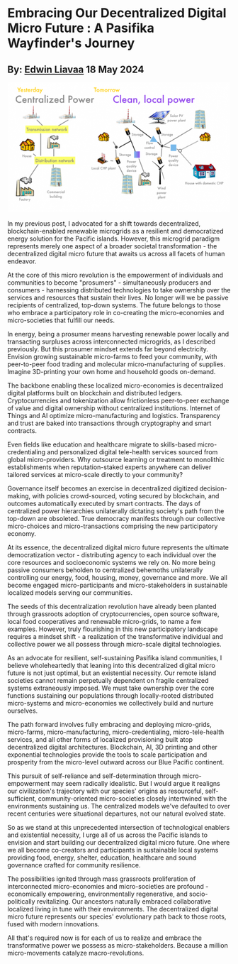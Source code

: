 # Embracing Our Decentralized Digital Micro Future : A Pasifika Wayfinder's Journey
## By: [Edwin Liavaa](https://github.com/EdwinLiavaa) 18 May 2024

<p align="center">
 <img width="500" src="https://github.com/EdwinLiavaa/liavaa.space/blob/main/blog/20240518/pic.png">
</p>

In my previous post, I advocated for a shift towards decentralized, blockchain-enabled renewable microgrids as a resilient and democratized energy solution for the Pacific islands. However, this microgrid paradigm represents merely one aspect of a broader societal transformation - the decentralized digital micro future that awaits us across all facets of human endeavor.

At the core of this micro revolution is the empowerment of individuals and communities to become "prosumers" - simultaneously producers and consumers - harnessing distributed technologies to take ownership over the services and resources that sustain their lives. No longer will we be passive recipients of centralized, top-down systems. The future belongs to those who embrace a participatory role in co-creating the micro-economies and micro-societies that fulfill our needs.

In energy, being a prosumer means harvesting renewable power locally and transacting surpluses across interconnected microgrids, as I described previously. But this prosumer mindset extends far beyond electricity. Envision growing sustainable micro-farms to feed your community, with peer-to-peer food trading and molecular micro-manufacturing of supplies. Imagine 3D-printing your own home and household goods on-demand. 

The backbone enabling these localized micro-economies is decentralized digital platforms built on blockchain and distributed ledgers. Cryptocurrencies and tokenization allow frictionless peer-to-peer exchange of value and digital ownership without centralized institutions. Internet of Things and AI optimize micro-manufacturing and logistics. Transparency and trust are baked into transactions through cryptography and smart contracts.

Even fields like education and healthcare migrate to skills-based micro-credentialing and personalized digital tele-health services sourced from global micro-providers. Why outsource learning or treatment to monolithic establishments when reputation-staked experts anywhere can deliver tailored services at micro-scale directly to your community?

Governance itself becomes an exercise in decentralized digitized decision-making, with policies crowd-sourced, voting secured by blockchain, and outcomes automatically executed by smart contracts. The days of centralized power hierarchies unilaterally dictating society's path from the top-down are obsoleted. True democracy manifests through our collective micro-choices and micro-transactions comprising the new participatory economy.

At its essence, the decentralized digital micro future represents the ultimate democratization vector - distributing agency to each individual over the core resources and socioeconomic systems we rely on. No more being passive consumers beholden to centralized behemoths unilaterally controlling our energy, food, housing, money, governance and more. We all become engaged micro-participants and micro-stakeholders in sustainable localized models serving our communities.

The seeds of this decentralization revolution have already been planted through grassroots adoption of cryptocurrencies, open source software, local food cooperatives and renewable micro-grids, to name a few examples. However, truly flourishing in this new participatory landscape requires a mindset shift - a realization of the transformative individual and collective power we all possess through micro-scale digital technologies.

As an advocate for resilient, self-sustaining Pasifika island communities, I believe wholeheartedly that leaning into this decentralized digital micro future is not just optimal, but an existential necessity. Our remote island societies cannot remain perpetually dependent on fragile centralized systems extraneously imposed. We must take ownership over the core functions sustaining our populations through locally-rooted distributed micro-systems and micro-economies we collectively build and nurture ourselves.

The path forward involves fully embracing and deploying micro-grids, micro-farms, micro-manufacturing, micro-credentialing, micro-tele-health services, and all other forms of localized provisioning built atop decentralized digital architectures. Blockchain, AI, 3D printing and other exponential technologies provide the tools to scale participation and prosperity from the micro-level outward across our Blue Pacific continent.

This pursuit of self-reliance and self-determination through micro-empowerment may seem radically idealistic. But I would argue it realigns our civilization's trajectory with our species' origins as resourceful, self-sufficient, community-oriented micro-societies closely intertwined with the environments sustaining us. The centralized models we've defaulted to over recent centuries were situational departures, not our natural evolved state.

So as we stand at this unprecedented intersection of technological enablers and existential necessity, I urge all of us across the Pacific islands to envision and start building our decentralized digital micro future. One where we all become co-creators and participants in sustainable local systems providing food, energy, shelter, education, healthcare and sound governance crafted for community resilience.

The possibilities ignited through mass grassroots proliferation of interconnected micro-economies and micro-societies are profound - economically empowering, environmentally regenerative, and socio-politically revitalizing. Our ancestors naturally embraced collaborative localized living in tune with their environments. The decentralized digital micro future represents our species' evolutionary path back to those roots, fused with modern innovations.

All that's required now is for each of us to realize and embrace the transformative power we possess as micro-stakeholders. Because a million micro-movements catalyze macro-revolutions.